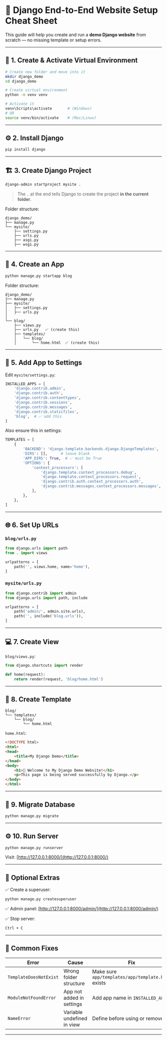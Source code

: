 # 🚀 Django End-to-End Website Setup Cheat Sheet

This guide will help you create and run a **demo Django website** from scratch — no missing template or setup errors.

---

## 🧩 1. Create & Activate Virtual Environment
```bash
# Create new folder and move into it
mkdir django_demo
cd django_demo

# Create virtual environment
python -m venv venv

# Activate it
venv\Scripts\activate       # (Windows)
# OR
source venv/bin/activate    # (Mac/Linux)
```

---

## ⚙️ 2. Install Django
```bash
pip install django
```

---

## 🏗️ 3. Create Django Project
```bash
django-admin startproject mysite .
```

> The `.` at the end tells Django to create the project **in the current folder**.

Folder structure:
```
django_demo/
├── manage.py
└── mysite/
    ├── settings.py
    ├── urls.py
    ├── asgi.py
    ├── wsgi.py
```

---

## 🧱 4. Create an App
```bash
python manage.py startapp blog
```

Folder structure:
```
django_demo/
├── manage.py
├── mysite/
│   ├── settings.py
│   ├── urls.py
│
└── blog/
    ├── views.py
    ├── urls.py   ✅ (create this)
    ├── templates/
    │   └── blog/
    │       └── home.html  ✅ (create this)
```

---

## 🧾 5. Add App to Settings
Edit `mysite/settings.py`:
```python
INSTALLED_APPS = [
    'django.contrib.admin',
    'django.contrib.auth',
    'django.contrib.contenttypes',
    'django.contrib.sessions',
    'django.contrib.messages',
    'django.contrib.staticfiles',
    'blog',  # ✅ add this
]
```

Also ensure this in settings:
```python
TEMPLATES = [
    {
        'BACKEND': 'django.template.backends.django.DjangoTemplates',
        'DIRS': [],      # leave blank
        'APP_DIRS': True,  # ✅ must be True
        'OPTIONS': {
            'context_processors': [
                'django.template.context_processors.debug',
                'django.template.context_processors.request',
                'django.contrib.auth.context_processors.auth',
                'django.contrib.messages.context_processors.messages',
            ],
        },
    },
]
```

---

## 🌐 6. Set Up URLs

### `blog/urls.py`
```python
from django.urls import path
from . import views

urlpatterns = [
    path('', views.home, name='home'),
]
```

### `mysite/urls.py`
```python
from django.contrib import admin
from django.urls import path, include

urlpatterns = [
    path('admin/', admin.site.urls),
    path('', include('blog.urls')),
]
```

---

## 💻 7. Create View
`blog/views.py`:
```python
from django.shortcuts import render

def home(request):
    return render(request, 'blog/home.html')
```

---

## 🧱 8. Create Template
```
blog/
└── templates/
    └── blog/
        └── home.html
```

`home.html`:
```html
<!DOCTYPE html>
<html>
<head>
    <title>My Django Demo</title>
</head>
<body>
    <h1>🎉 Welcome to My Django Demo Website!</h1>
    <p>This page is being served successfully by Django.</p>
</body>
</html>
```

---

## 🧩 9. Migrate Database
```bash
python manage.py migrate
```

---

## ⚙️ 10. Run Server
```bash
python manage.py runserver
```

Visit: [http://127.0.0.1:8000/](http://127.0.0.1:8000/)

---

## 🧼 Optional Extras

✅ Create a superuser:
```bash
python manage.py createsuperuser
```

✅ Admin panel:
[http://127.0.0.1:8000/admin/](http://127.0.0.1:8000/admin/)

✅ Stop server:
```bash
Ctrl + C
```

---

## 🧠 Common Fixes

| Error | Cause | Fix |
|-------|--------|-----|
| `TemplateDoesNotExist` | Wrong folder structure | Make sure `app/templates/app/template.html` exists |
| `ModuleNotFoundError` | App not added in settings | Add app name in `INSTALLED_APPS` |
| `NameError` | Variable undefined in view | Define before using or remove |

---
